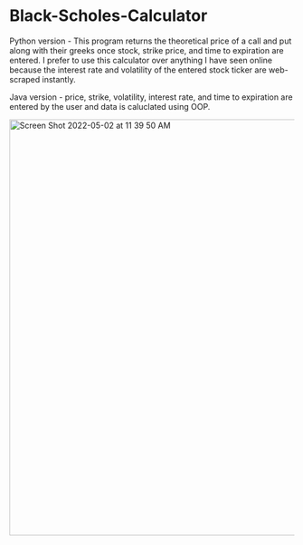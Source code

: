 # Black-Scholes-Calculator
Python version - This program returns the theoretical price of a call and put along with their greeks once stock, strike price, and time to expiration are entered. I prefer to use this calculator over anything I have seen online because the interest rate and volatility of the entered stock ticker are web-scraped instantly. 

Java version - price, strike, volatility, interest rate, and time to expiration are entered by the user and data is caluclated using OOP.

<img width="734" alt="Screen Shot 2022-05-02 at 11 39 50 AM" src="https://user-images.githubusercontent.com/84414002/166287691-1354c2b1-c840-4a7e-b851-451837884fd3.png">
